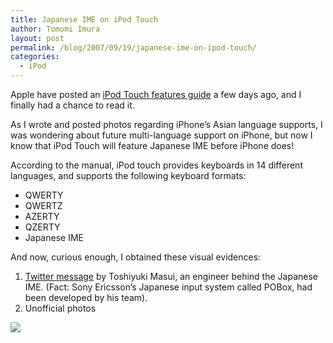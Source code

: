 ```yaml
---
title: Japanese IME on iPod Touch
author: Tomomi Imura
layout: post
permalink: /blog/2007/09/19/japanese-ime-on-ipod-touch/
categories:
  - iPod
---
```

Apple have posted an [iPod Touch features guide][1] a few days ago, and I finally had a chance to read it.

As I wrote and posted photos regarding iPhone&#8217;s Asian language supports, I was wondering about future multi-language support on iPhone, but now I know that iPod Touch will feature Japanese IME before iPhone does!

According to the manual, iPod touch provides keyboards in 14 different languages, and supports the following keyboard formats:

*   QWERTY
*   QWERTZ
*   AZERTY
*   QZERTY
*   Japanese IME

And now, curious enough, I obtained these visual evidences:

1.  [Twitter message][2] by Toshiyuki Masui, an engineer behind the Japanese IME. (Fact: Sony Ericsson&#8217;s Japanese input system called POBox, had been developed by his team).
2.  Unofficial photos

![][3]

 [1]: http://manuals.info.apple.com/en/iPod_touch_Features_Guide.pdf "Download PDF"
 [2]: http://twitter.com/masui/statuses/254022642
 [3]: /assets/images/wp-content/misc/ipod_ime.jpg